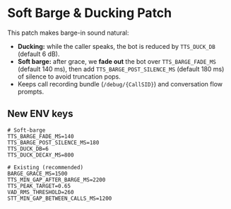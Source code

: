 # Soft Barge & Ducking Patch

This patch makes barge-in sound natural:
- **Ducking:** while the caller speaks, the bot is reduced by `TTS_DUCK_DB` (default 6 dB).
- **Soft barge:** after grace, we **fade out** the bot over `TTS_BARGE_FADE_MS` (default 140 ms),
  then add `TTS_BARGE_POST_SILENCE_MS` (default 180 ms) of silence to avoid truncation pops.
- Keeps call recording bundle (`/debug/{CallSID}`) and conversation flow prompts.

## New ENV keys
```
# Soft-barge
TTS_BARGE_FADE_MS=140
TTS_BARGE_POST_SILENCE_MS=180
TTS_DUCK_DB=6
TTS_DUCK_DECAY_MS=800

# Existing (recommended)
BARGE_GRACE_MS=1500
TTS_MIN_GAP_AFTER_BARGE_MS=2200
TTS_PEAK_TARGET=0.65
VAD_RMS_THRESHOLD=260
STT_MIN_GAP_BETWEEN_CALLS_MS=1200
```
